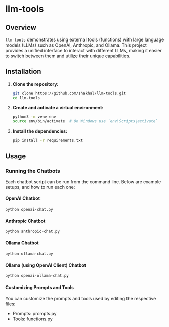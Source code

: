 # llm-tools

## Overview

`llm-tools` demonstrates using external tools (functions) with large language models (LLMs) such as OpenAI, Anthropic, and Ollama. This project provides a unified interface to interact with different LLMs, making it easier to switch between them and utilize their unique capabilities.

## Installation

1. **Clone the repository:**
    ```sh
    git clone https://github.com/shakhal/llm-tools.git
    cd llm-tools
    ```

2. **Create and activate a virtual environment:**
    ```sh
    python3 -m venv env
    source env/bin/activate  # On Windows use `env\Scripts\activate`
    ```

3. **Install the dependencies:**
    ```sh
    pip install -r requirements.txt
    ```

## Usage

### Running the Chatbots

Each chatbot script can be run from the command line. Below are example setups, and how to run each one:

#### OpenAI Chatbot

```sh
python openai-chat.py 
```

#### Anthropic Chatbot
```sh
python anthropic-chat.py
```

#### Ollama Chatbot
```sh
python ollama-chat.py
```

#### Ollama (using OpenAI Client) Chatbot
```sh
python openai-ollama-chat.py
```

#### Customizing Prompts and Tools
You can customize the prompts and tools used by editing the respective files:

* Prompts: prompts.py
* Tools: functions.py



